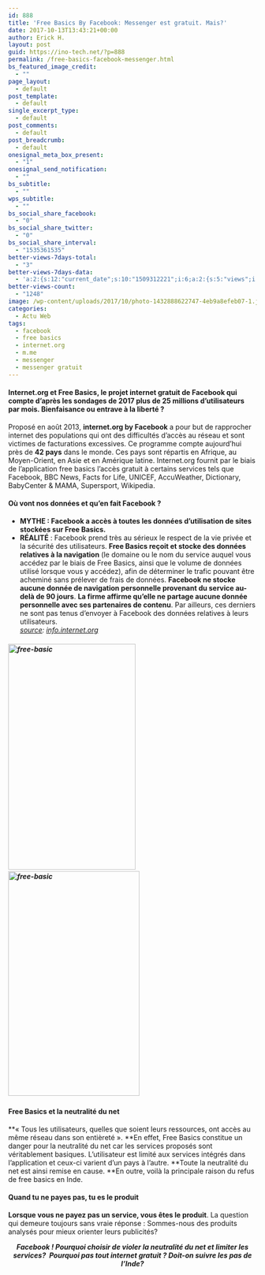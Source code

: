 ```yaml
---
id: 888
title: 'Free Basics By Facebook: Messenger est gratuit. Mais?'
date: 2017-10-13T13:43:21+00:00
author: Erick H.
layout: post
guid: https://ino-tech.net/?p=888
permalink: /free-basics-facebook-messenger.html
bs_featured_image_credit:
  - ""
page_layout:
  - default
post_template:
  - default
single_excerpt_type:
  - default
post_comments:
  - default
post_breadcrumb:
  - default
onesignal_meta_box_present:
  - "1"
onesignal_send_notification:
  - ""
bs_subtitle:
  - ""
wps_subtitle:
  - ""
bs_social_share_facebook:
  - "0"
bs_social_share_twitter:
  - "0"
bs_social_share_interval:
  - "1535361535"
better-views-7days-total:
  - "3"
better-views-7days-data:
  - 'a:2:{s:12:"current_date";s:10:"1509312221";i:6;a:2:{s:5:"views";i:3;s:4:"date";s:10:"1509270091";}}'
better-views-count:
  - "1248"
image: /wp-content/uploads/2017/10/photo-1432888622747-4eb9a8efeb07-1.jpg
categories:
  - Actu Web
tags:
  - facebook
  - free basics
  - internet.org
  - m.me
  - messenger
  - messenger gratuit
---
```

#### Internet.org et Free Basics, le projet internet gratuit de Facebook qui compte d’après les sondages de 2017 plus de 25 millions d’utilisateurs par mois. Bienfaisance ou entrave à la liberté ?

<p style="text-align: left;">
  Proposé en août 2013, <strong>internet.org by Facebook</strong> a pour but de rapprocher internet des populations qui ont des difficultés d’accès au réseau et sont victimes de facturations excessives. Ce programme compte aujourd&rsquo;hui près de <strong>42 pays</strong> dans le monde. Ces pays sont répartis en Afrique, au Moyen-Orient, en Asie et en Amérique latine. Internet.org fournit par le biais de l’application free basics l’accès gratuit à certains services tels que Facebook, BBC News, Facts for Life, UNICEF, AccuWeather, Dictionary, BabyCenter & MAMA, Supersport, Wikipedia.
</p>

#### Où vont nos données et qu’en fait Facebook ?

<ul class="bs-shortcode-list list-style-asterisk">
  <li>
    <strong>MYTHE : Facebook a accès à toutes les données d’utilisation de sites stockées sur Free Basics.</strong>
  </li>
  <li>
    <strong>RÉALITÉ</strong> : Facebook prend très au sérieux le respect de la vie privée et la sécurité des utilisateurs. <strong>Free Basics reçoit et stocke des données relatives à la navigation</strong> (le domaine ou le nom du service auquel vous accédez par le biais de Free Basics, ainsi que le volume de données utilisé lorsque vous y accédez), afin de déterminer le trafic pouvant être acheminé sans prélever de frais de données. <strong>Facebook ne stocke aucune donnée de navigation personnelle provenant du service au-delà de 90 jours</strong>. <strong>La firme affirme qu&rsquo;elle ne partage aucune donnée personnelle avec ses partenaires de contenu</strong>. Par ailleurs, ces derniers ne sont pas tenus d’envoyer à Facebook des données relatives à leurs utilisateurs.<br /> <em><u>source</u>: <a href="https://info.internet.org/fr/blog/2015/11/19/internet-org-myths-and-facts/">info.internet.org</a></em>
  </li>
</ul>

##### [<img class="alignnone wp-image-973" src="https://ino-tech.net/wp-content/uploads/2017/10/screen.png" alt="free-basic" width="258" height="458" />](https://ino-tech.net/wp-content/uploads/2017/10/screen.png)                        [<img class="alignnone wp-image-975" src="https://ino-tech.net/wp-content/uploads/2017/10/screenn-1.png" alt="free-basic" width="266" height="456" />](https://ino-tech.net/wp-content/uploads/2017/10/screenn-1.png)

##### 

#### Free Basics et la neutralité du net

**« Tous les utilisateurs, quelles que soient leurs ressources, ont accès au même réseau dans son entièreté ». **En effet, Free Basics constitue un danger pour la neutralité du net car les services proposés sont véritablement basiques. L&rsquo;utilisateur est limité aux services intégrés dans l&rsquo;application et ceux-ci varient d’un pays à l&rsquo;autre. **Toute la neutralité du net est ainsi remise en cause. **En outre, voilà la principale raison du refus de free basics en Inde.

#### Quand tu ne payes pas, tu es le produit

**Lorsque vous ne payez pas un service, vous êtes le produit**. La question qui demeure toujours sans vraie réponse : Sommes-nous des produits analysés pour mieux orienter leurs publicités?

<p style="text-align: center;">
  <em><strong>Facebook ! Pourquoi choisir de violer la neutralité du net et limiter les services?  Pourquoi pas tout internet gratuit </strong></em><em style="text-transform: initial;"><strong>? Doit-on suivre les pas de l&rsquo;Inde?</strong></em>
</p>